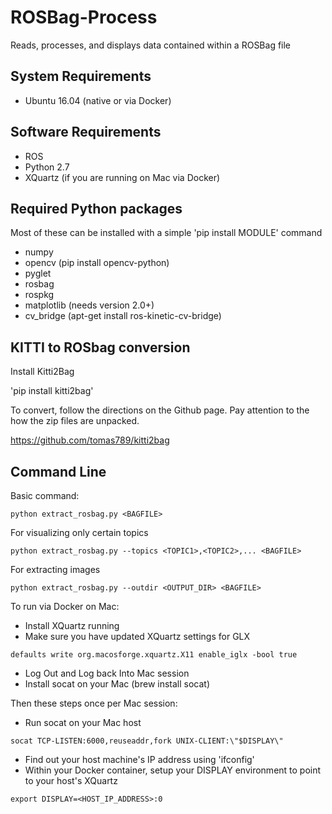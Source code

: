 # ROSBag-Process
Reads, processes, and displays data contained within a ROSBag file

## System Requirements

* Ubuntu 16.04 (native or via Docker)

## Software Requirements

* ROS
* Python 2.7
* XQuartz (if you are running on Mac via Docker)

## Required Python packages

Most of these can be installed with a simple 'pip install MODULE' command

* numpy
* opencv (pip install opencv-python)
* pyglet
* rosbag
* rospkg
* matplotlib (needs version 2.0+)
* cv_bridge (apt-get install ros-kinetic-cv-bridge)

## KITTI to ROSbag conversion

Install Kitti2Bag

'pip install kitti2bag'

To convert, follow the directions on the Github page. Pay attention to the how the zip files are unpacked.

https://github.com/tomas789/kitti2bag

## Command Line

Basic command:

`python extract_rosbag.py <BAGFILE>`

For visualizing only certain topics

`python extract_rosbag.py --topics <TOPIC1>,<TOPIC2>,... <BAGFILE>`

For extracting images

`python extract_rosbag.py --outdir <OUTPUT_DIR> <BAGFILE>`

To run via Docker on Mac:

* Install XQuartz running
* Make sure you have updated XQuartz settings for GLX

`defaults write org.macosforge.xquartz.X11 enable_iglx -bool true`

* Log Out and Log back Into Mac session
* Install socat on your Mac (brew install socat)

Then these steps once per Mac session:

* Run socat on your Mac host

`socat TCP-LISTEN:6000,reuseaddr,fork UNIX-CLIENT:\"$DISPLAY\"`

* Find out your host machine's IP address using 'ifconfig'
* Within your Docker container, setup your DISPLAY environment to point to your host's XQuartz

`export DISPLAY=<HOST_IP_ADDRESS>:0`    
